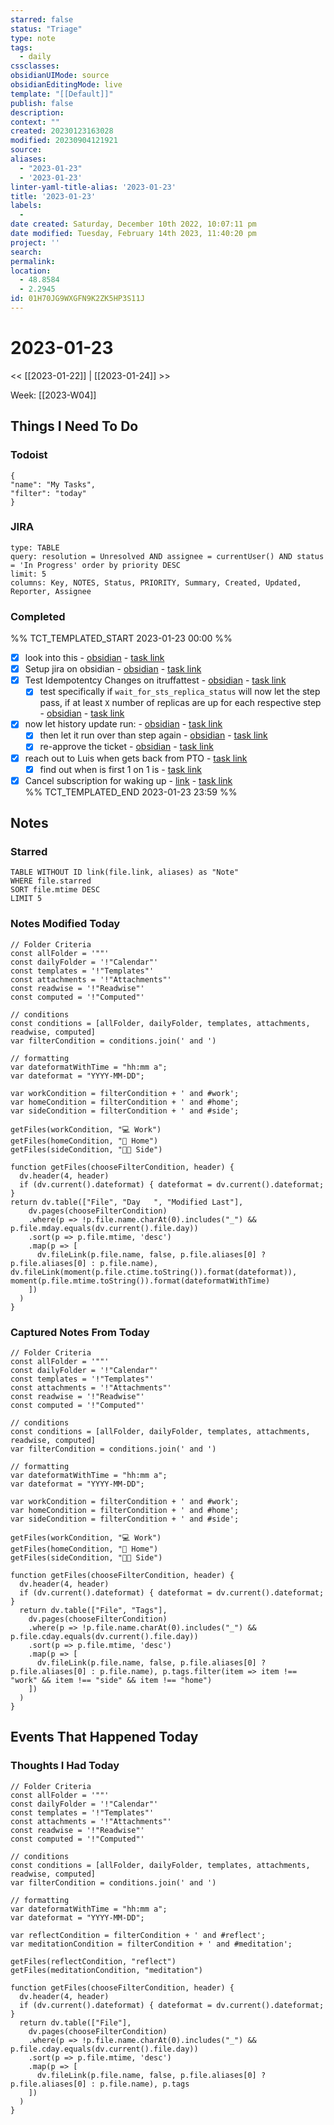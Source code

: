 ```yaml
---
starred: false
status: "Triage"
type: note
tags:
  - daily
cssclasses: 
obsidianUIMode: source
obsidianEditingMode: live
template: "[[Default]]"
publish: false
description: 
context: ""
created: 20230123163028
modified: 20230904121921
source: 
aliases:
  - "2023-01-23"
  - '2023-01-23'
linter-yaml-title-alias: '2023-01-23'
title: '2023-01-23'
labels:
  - 
date created: Saturday, December 10th 2022, 10:07:11 pm
date modified: Tuesday, February 14th 2023, 11:40:20 pm
project: ''
search: 
permalink: 
location:
  - 48.8584
  - 2.2945
id: 01H70JG9WXGFN9K2ZK5HP3S11J
---
```


# 2023-01-23

<< [[2023-01-22]] | [[2023-01-24]] >>

Week: [[2023-W04]]

## Things I Need To Do

### Todoist

```todoist
{
"name": "My Tasks",
"filter": "today"
}
```

### JIRA

```jira-search
type: TABLE
query: resolution = Unresolved AND assignee = currentUser() AND status = 'In Progress' order by priority DESC
limit: 5
columns: Key, NOTES, Status, PRIORITY, Summary, Created, Updated, Reporter, Assignee
```

### Completed

%% TCT_TEMPLATED_START 2023-01-23 00:00 %%

- [X] look into this - [obsidian](obsidian://advanced-uri?vault=main&filepath=Inbox%2FProcessed%2F2023-01-20--07-02-59.md&block=74adb) - [task link](https://todoist.com/app/task/6541875926)
- [X] Setup jira on obsidian - [obsidian](obsidian://advanced-uri?vault=main&filepath=Inbox%2FProcessed%2F2023-01-19--12-54-23.md&block=0ceaa) - [task link](https://todoist.com/app/task/6541878909)
- [X] Test Idempotentcy Changes on itruffattest - [obsidian](obsidian://advanced-uri?vault=main&filepath=Inbox%2FProcessed%2F2023-01-17--12-38-51.md&block=e6777) - [task link](https://todoist.com/app/task/6531740340)
    - [X] test specifically if `wait_for_sts_replica_status` will now let the step pass, if at least `X` number of replicas are up for each respective step - [obsidian](obsidian://advanced-uri?vault=main&filepath=Inbox%2FProcessed%2F2023-01-17--12-38-51.md&block=41361) - [task link](https://todoist.com/app/task/6531748276)
- [X] now let history update run: - [obsidian](obsidian://advanced-uri?vault=main&filepath=Inbox%2FProcessed%2F2023-01-17--12-38-51.md&block=e0eb5) - [task link](https://todoist.com/app/task/6550472968)
    - [X] then let it run over than step again - [obsidian](obsidian://advanced-uri?vault=main&filepath=Inbox%2FProcessed%2F2023-01-17--12-38-51.md&block=6bd47) - [task link](https://todoist.com/app/task/6550472986)
    - [X] re-approve the ticket - [obsidian](obsidian://advanced-uri?vault=main&filepath=Inbox%2FProcessed%2F2023-01-17--12-38-51.md&block=a8e20) - [task link](https://todoist.com/app/task/6550472973)
- [X] reach out to Luis when gets back from PTO - [task link](https://todoist.com/app/task/6535462971)
    - [X] find out when is first 1 on 1 is - [task link](https://todoist.com/app/task/6535465784)
- [X] Cancel subscription for waking up - [link](https://app.wakingup.com/account/settings/subscription) - [task link](https://todoist.com/app/task/6529050265)  
%% TCT_TEMPLATED_END 2023-01-23 23:59 %%

## Notes

### Starred

```dataview
TABLE WITHOUT ID link(file.link, aliases) as "Note"
WHERE file.starred
SORT file.mtime DESC
LIMIT 5
```

### Notes Modified Today
```dataviewjs
// Folder Criteria
const allFolder = '""'
const dailyFolder = '!"Calendar"'
const templates = '!"Templates"'
const attachments = '!"Attachments"'
const readwise = '!"Readwise"'
const computed = '!"Computed"'

// conditions
const conditions = [allFolder, dailyFolder, templates, attachments, readwise, computed]
var filterCondition = conditions.join(' and ')

// formatting
var dateformatWithTime = "hh:mm a";
var dateformat = "YYYY-MM-DD";

var workCondition = filterCondition + ' and #work';
var homeCondition = filterCondition + ' and #home';
var sideCondition = filterCondition + ' and #side';

getFiles(workCondition, "💻 Work")
getFiles(homeCondition, "🏡 Home")
getFiles(sideCondition, "👨‍💻 Side")

function getFiles(chooseFilterCondition, header) {
  dv.header(4, header)
  if (dv.current().dateformat) { dateformat = dv.current().dateformat; }
return dv.table(["File", "Day   ", "Modified Last"],
    dv.pages(chooseFilterCondition)
    .where(p => !p.file.name.charAt(0).includes("_") && p.file.mday.equals(dv.current().file.day))
    .sort(p => p.file.mtime, 'desc')
    .map(p => [
      dv.fileLink(p.file.name, false, p.file.aliases[0] ? p.file.aliases[0] : p.file.name), dv.fileLink(moment(p.file.ctime.toString()).format(dateformat)), moment(p.file.mtime.toString()).format(dateformatWithTime)
    ])
  )
}
```

### Captured Notes From Today

```dataviewjs
// Folder Criteria
const allFolder = '""'
const dailyFolder = '!"Calendar"'
const templates = '!"Templates"'
const attachments = '!"Attachments"'
const readwise = '!"Readwise"'
const computed = '!"Computed"'

// conditions
const conditions = [allFolder, dailyFolder, templates, attachments, readwise, computed]
var filterCondition = conditions.join(' and ')

// formatting
var dateformatWithTime = "hh:mm a";
var dateformat = "YYYY-MM-DD";

var workCondition = filterCondition + ' and #work';
var homeCondition = filterCondition + ' and #home';
var sideCondition = filterCondition + ' and #side';

getFiles(workCondition, "💻 Work")
getFiles(homeCondition, "🏡 Home")
getFiles(sideCondition, "👨‍💻 Side")

function getFiles(chooseFilterCondition, header) {
  dv.header(4, header)
  if (dv.current().dateformat) { dateformat = dv.current().dateformat; }
  return dv.table(["File", "Tags"],
    dv.pages(chooseFilterCondition)
    .where(p => !p.file.name.charAt(0).includes("_") && p.file.cday.equals(dv.current().file.day))
    .sort(p => p.file.mtime, 'desc')
    .map(p => [
      dv.fileLink(p.file.name, false, p.file.aliases[0] ? p.file.aliases[0] : p.file.name), p.tags.filter(item => item !== "work" && item !== "side" && item !== "home")
    ])
  )
}
```

## Events That Happened Today

### Thoughts I Had Today

```dataviewjs
// Folder Criteria
const allFolder = '""'
const dailyFolder = '!"Calendar"'
const templates = '!"Templates"'
const attachments = '!"Attachments"'
const readwise = '!"Readwise"'
const computed = '!"Computed"'

// conditions
const conditions = [allFolder, dailyFolder, templates, attachments, readwise, computed]
var filterCondition = conditions.join(' and ')

// formatting
var dateformatWithTime = "hh:mm a";
var dateformat = "YYYY-MM-DD";

var reflectCondition = filterCondition + ' and #reflect';
var meditationCondition = filterCondition + ' and #meditation';

getFiles(reflectCondition, "reflect")
getFiles(meditationCondition, "meditation")

function getFiles(chooseFilterCondition, header) {
  dv.header(4, header)
  if (dv.current().dateformat) { dateformat = dv.current().dateformat; }
  return dv.table(["File"],
    dv.pages(chooseFilterCondition)
    .where(p => !p.file.name.charAt(0).includes("_") && p.file.cday.equals(dv.current().file.day))
    .sort(p => p.file.mtime, 'desc')
    .map(p => [
      dv.fileLink(p.file.name, false, p.file.aliases[0] ? p.file.aliases[0] : p.file.name), p.tags
    ])
  )
}
```
